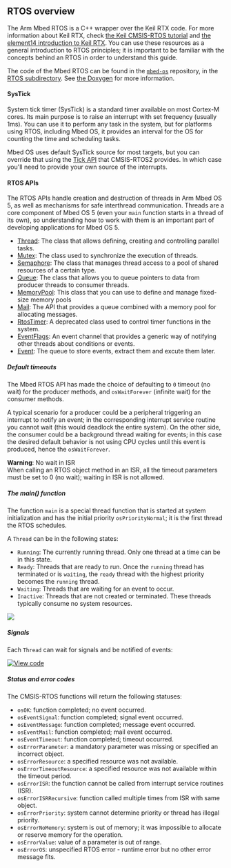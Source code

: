 <h2 id="rtos-api">RTOS overview</h2>

The Arm Mbed RTOS is a C++ wrapper over the Keil RTX code. For more information about Keil RTX, check [the Keil CMSIS-RTOS tutorial](https://github.com/ARM-software/CMSIS/raw/master/CMSIS/Documentation/RTX/CMSIS_RTOS_Tutorial.pdf) and [the element14 introduction to Keil RTX](https://www.element14.com/community/docs/DOC-46650/l/arm-keil-rtx-real-time-operating-system-overview). You can use these resources as a general introduction to RTOS principles; it is important to be familiar with the concepts behind an RTOS in order to understand this guide.

The code of the Mbed RTOS can be found in the [`mbed-os`](https://github.com/ARMmbed/mbed-os) repository, in the [RTOS subdirectory](https://github.com/ARMmbed/mbed-os/tree/master/rtos). See [the Doxygen](https://os.mbed.com/docs/v5.7/mbed-os-api-doxy/group__rtos.html) for more information.

#### SysTick

System tick timer (SysTick) is a standard timer available on most Cortex-M cores. Its main purpose is to raise an interrupt with set frequency (usually 1ms). You can use it to perform any task in the system, but for platforms using RTOS, including Mbed OS, it provides an interval for the OS for counting the time and scheduling tasks.

Mbed OS uses default SysTick source for most targets, but you can override that using the [Tick API](http://arm-software.github.io/CMSIS_5/RTOS2/html/group__CMSIS__RTOS__TickAPI.html) that CMSIS-RTOS2 provides. In which case you'll need to provide your own source of the interrupts.

#### RTOS APIs

The RTOS APIs handle creation and destruction of threads in Arm Mbed OS 5, as well as mechanisms for safe interthread communication. Threads are a core component of Mbed OS 5 (even your `main` function starts in a thread of its own), so understanding how to work with them is an important part of developing applications for Mbed OS 5.

- [Thread](/docs/v5.7/reference/thread.html): The class that allows defining, creating and controlling parallel tasks.
- [Mutex](/docs/v5.7/reference/mutex.html): The class used to synchronize the execution of threads.
- [Semaphore](/docs/v5.7/reference/semaphore.html): The class that manages thread access to a pool of shared resources of a certain type.
- [Queue](/docs/v5.7/reference/queue.html): The class that allows you to queue pointers to data from producer threads to consumer threads.
- [MemoryPool](/docs/v5.7/reference/memorypool.html): This class that you can use to define and manage fixed-size memory pools
- [Mail](/docs/v5.7/reference/mail.html): The API that provides a queue combined with a memory pool for allocating messages.
- [RtosTimer](/docs/v5.7/reference/rtostimer.html): A deprecated class used to control timer functions in the system.
- [EventFlags](/docs/v5.7/reference/eventflags.html): An event channel that provides a generic way of notifying other threads about conditions or events.
- [Event](/docs/v5.7/reference/event.html): The queue to store events, extract them and excute them later.

##### Default timeouts

The Mbed RTOS API has made the choice of defaulting to `0` timeout (no wait) for the producer methods, and `osWaitForever` (infinite wait) for the consumer methods.

A typical scenario for a producer could be a peripheral triggering an interrupt to notify an event; in the corresponding interrupt service routine you cannot wait (this would deadlock the entire system). On the other side, the consumer could be a background thread waiting for events; in this case the desired default behavior is not using CPU cycles until this event is produced, hence the `osWaitForever`.

<span class="warnings">**Warning**: No wait in ISR <br> When calling an RTOS object method in an ISR, all the timeout parameters must be set to 0 (no wait); waiting in ISR is not allowed. </span>

##### The main() function

The function `main` is a special thread function that is started at system initialization and has the initial priority `osPriorityNormal`; it is the first thread the RTOS schedules.

A `Thread` can be in the following states:

- `Running`: The currently running thread. Only one thread at a time can be in this state.
- `Ready`: Threads that are ready to run. Once the `running` thread has terminated or is `waiting`, the `ready` thread with the highest priority becomes the `running` thread.
- `Waiting`: Threads that are waiting for an event to occur.
- `Inactive`: Threads that are not created or terminated. These threads typically consume no system resources.

<span class="images">![](https://s3-us-west-2.amazonaws.com/mbed-os-docs-images/thread_status.png)</span>

##### Signals

Each `Thread` can wait for signals and be notified of events:

[![View code](https://www.mbed.com/embed/?url=https://os.mbed.com/teams/mbed_example/code/rtos_signals/)](https://os.mbed.com/teams/mbed_example/code/rtos_signals/file/476186ff82cf/main.cpp)


##### Status and error codes

The CMSIS-RTOS functions will return the following statuses:

- `osOK`: function completed; no event occurred.
- `osEventSignal`: function completed; signal event occurred.
- `osEventMessage`: function completed; message event occurred.
- `osEventMail`: function completed; mail event occurred.
- `osEventTimeout`: function completed; timeout occurred.
- `osErrorParameter`: a mandatory parameter was missing or specified an incorrect object.
- `osErrorResource`: a specified resource was not available.
- `osErrorTimeoutResource`:  a specified resource was not available within the timeout period.
- `osErrorISR`: the function cannot be called from interrupt service routines (ISR).
- `osErrorISRRecursive`: function called multiple times from ISR with same object.
- `osErrorPriority`: system cannot determine priority or thread has illegal priority.
- `osErrorNoMemory`: system is out of memory; it was impossible to allocate or reserve memory for the operation.
- `osErrorValue`: value of a parameter is out of range.
- `osErrorOS`: unspecified RTOS error - runtime error but no other error message fits.
